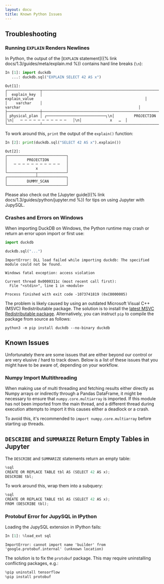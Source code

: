 ```yaml
---
layout: docu
title: Known Python Issues
---
```


## Troubleshooting

### Running `EXPLAIN` Renders Newlines

In Python, the output of the [`EXPLAIN` statement]({% link docs/1.3/guides/meta/explain.md %}) contains hard line breaks (`\n`):

```python
In [1]: import duckdb
   ...: duckdb.sql("EXPLAIN SELECT 42 AS x")
```

```text
Out[1]:
┌───────────────┬───────────────────────────────────────────────────────────────────────────────────────────────────────────────────┐
│  explain_key  │                                                   explain_value                                                   │
│    varchar    │                                                      varchar                                                      │
├───────────────┼───────────────────────────────────────────────────────────────────────────────────────────────────────────────────┤
│ physical_plan │ ┌───────────────────────────┐\n│         PROJECTION        │\n│   ─ ─ ─ ─ ─ ─ ─ ─ ─ ─ ─   │\n│             x   …  │
└───────────────┴───────────────────────────────────────────────────────────────────────────────────────────────────────────────────┘
```

To work around this, `print` the output of the `explain()` function:

```python
In [2]: print(duckdb.sql("SELECT 42 AS x").explain())
```

```text
Out[2]:
┌───────────────────────────┐
│         PROJECTION        │
│   ─ ─ ─ ─ ─ ─ ─ ─ ─ ─ ─   │
│             x             │
└─────────────┬─────────────┘
┌─────────────┴─────────────┐
│         DUMMY_SCAN        │
└───────────────────────────┘
```

Please also check out the [Jupyter guide]({% link docs/1.3/guides/python/jupyter.md %}) for tips on using Jupyter with JupySQL.

### Crashes and Errors on Windows

When importing DuckDB on Windows, the Python runtime may crash or return an error upon import or first use:

```python
import duckdb

duckdb.sql("...")
```

```console
ImportError: DLL load failed while importing duckdb: The specified module could not be found.
```

```console
Windows fatal exception: access violation

Current thread 0x0000311c (most recent call first):
  File "<stdin>", line 1 in <module>
```

```console
Process finished with exit code -1073741819 (0xC0000005)
```

The problem is likely caused by using an outdated Microsoft Visual C++ (MSVC) Redistributable package.
The solution is to install the [latest MSVC Redistributable package](https://learn.microsoft.com/en-US/cpp/windows/latest-supported-vc-redist).
Alternatively, you can instruct `pip` to compile the package from source as follows:

```batch
python3 -m pip install duckdb --no-binary duckdb
```

## Known Issues

Unfortunately there are some issues that are either beyond our control or are very elusive / hard to track down.
Below is a list of these issues that you might have to be aware of, depending on your workflow.

### Numpy Import Multithreading

When making use of multi threading and fetching results either directly as Numpy arrays or indirectly through a Pandas DataFrame, it might be necessary to ensure that `numpy.core.multiarray` is imported.
If this module has not been imported from the main thread, and a different thread during execution attempts to import it this causes either a deadlock or a crash.

To avoid this, it's recommended to `import numpy.core.multiarray` before starting up threads.

## `DESCRIBE` and `SUMMARIZE` Return Empty Tables in Jupyter

The `DESCRIBE` and `SUMMARIZE` statements return an empty table:

```python
%sql
CREATE OR REPLACE TABLE tbl AS (SELECT 42 AS x);
DESCRIBE tbl;
```

To work around this, wrap them into a subquery:

```python
%sql
CREATE OR REPLACE TABLE tbl AS (SELECT 42 AS x);
FROM (DESCRIBE tbl);
```

### Protobuf Error for JupySQL in IPython

Loading the JupySQL extension in IPython fails:

```python
In [1]: %load_ext sql
```

```console
ImportError: cannot import name 'builder' from 'google.protobuf.internal' (unknown location)
```

The solution is to fix the `protobuf` package. This may require uninstalling conflicting packages, e.g.:

```python
%pip uninstall tensorflow
%pip install protobuf
```
